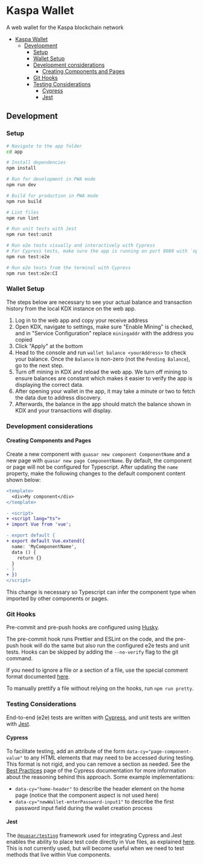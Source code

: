 # Kaspa Wallet

A web wallet for the Kaspa blockchain network

- [Kaspa Wallet](#kaspa-wallet)
  - [Development](#development)
    - [Setup](#setup)
    - [Wallet Setup](#wallet-setup)
    - [Development considerations](#development-considerations)
      - [Creating Components and Pages](#creating-components-and-pages)
    - [Git Hooks](#git-hooks)
    - [Testing Considerations](#testing-considerations)
      - [Cypress](#cypress)
      - [Jest](#jest)

## Development

### Setup

```bash
# Navigate to the app folder
cd app

# Install dependencies
npm install

# Run for development in PWA mode
npm run dev

# Build for production in PWA mode
npm run build

# Lint files
npm run lint

# Run unit tests with Jest
npm run test:unit

# Run e2e tests visually and interactively with Cypress
# For Cypress tests, make sure the app is running on port 8080 with `npm run dev`
npm run test:e2e

# Run e2e tests from the terminal with Cypress
npm run test:e2e:CI
```

### Wallet Setup

The steps below are necessary to see your actual balance and transaction history from
the local KDX instance on the web app.

1. Log in to the web app and copy your receive address
2. Open KDX, navigate to settings, make sure "Enable Mining" is checked, and in "Service Configuration" replace `miningaddr` with the address you copied
3. Click "Apply" at the bottom
4. Head to the console and run `wallet balance <yourAddress>` to check your balance. Once the `Balance` is non-zero (not the `Pending Balance`), go to the next step.
5. Turn off mining in KDX and reload the web app. We turn off mining to ensure balances are constant which makes it easier to verify the app is displaying the correct data.
6. After opening your wallet in the app, it may take a minute or two to fetch the data due to address discovery.
7. Afterwards, the balance in the app should match the balance shown in KDX and your transactions will display.

### Development considerations

#### Creating Components and Pages

Create a new component with `quasar new component ComponentName` and a new page
with `quasar new page ComponentName`. By default, the component or page will not
be configured for Typescript. After updating the `name` property, make the
following changes to the default component content shown below:

```diff
<template>
  <div>My component</div>
</template>

- <script>
+ <script lang="ts">
+ import Vue from 'vue';

- export default {
+ export default Vue.extend({
  name: 'MyComponentName',
  data () {
    return {}
  }
- }
+ })
</script>
```

This change is necessary so Typescript can infer the component type when imported by
other components or pages.

### Git Hooks

Pre-commit and pre-push hooks are configured using [Husky](https://github.com/typicode/husky).

The pre-commit hook runs Prettier and ESLint on the code, and the pre-push hook will
do the same but also run the configured e2e tests and unit tests.
Hooks can be skipped by adding the `--no-verify` flag to the git command.

If you need to ignore a file or a section of a file, use the special comment format
documented [here](https://prettier.io/docs/en/ignore.html).

To manually prettify a file without relying on the hooks, run `npm run pretty`.

### Testing Considerations

End-to-end (e2e) tests are written with [Cypress](https://www.cypress.io/), and unit tests
are written with [Jest](https://jestjs.io/).

#### Cypress

To facilitate testing, add an attribute of the form `data-cy="page-component-value"` to
any HTML elements that may need to be accessed during testing. This format is not rigid,
and you can remove a section as needed. See the
[Best Practices](https://docs.cypress.io/guides/references/best-practices.html#Selecting-Elements)
page of the Cypress documentation for more information about the reasoning behind this
approach. Some example implementations:

- `data-cy="home-header"` to describe the header element on the home page (notice that the component aspect is not used here)
- `data-cy="newWallet-enterPassword-input1"` to describe the first password input field during the wallet creation process

#### Jest

The [`@quasar/testing`](https://testing.quasar.dev/)
framework used for integrating Cypress and Jest enables the ability to place test
code directly in Vue files, as explained [here](https://testing.quasar.dev/#unit-testing).
This is not currently used, but will become useful when we need to test methods that live
within Vue components.
